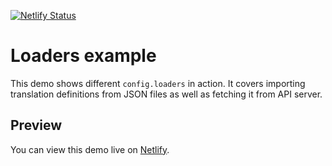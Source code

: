 [![Netlify Status](https://api.netlify.com/api/v1/badges/08c1c114-2b6b-4fb9-b6dc-5049e783f5e0/deploy-status)](https://app.netlify.com/sites/loaders-example/deploys)

# Loaders example
This demo shows different `config.loaders` in action. It covers importing translation definitions from JSON files as well as fetching it from API server.

## Preview
You can view this demo live on [Netlify](https://loaders-example.netlify.app).